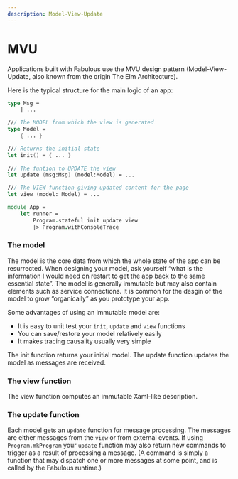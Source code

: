```yaml
---
description: Model-View-Update
---
```


# MVU

Applications built with Fabulous use the MVU design pattern (Model-View-Update, also known from the origin The Elm Architecture).

Here is the typical structure for the main logic of an app:

```fsharp
type Msg =
    | ...

/// The MODEL from which the view is generated
type Model = 
    { ... }

/// Returns the initial state
let init() = { ... }
    
/// The funtion to UPDATE the view
let update (msg:Msg) (model:Model) = ...

/// The VIEW function giving updated content for the page
let view (model: Model) = ...

module App =
    let runner =
        Program.stateful init update view
        |> Program.withConsoleTrace
```

### The model

The model is the core data from which the whole state of the app can be resurrected. When designing your model, ask yourself “what is the information I would need on restart to get the app back to the same essential state”. The model is generally immutable but may also contain elements such as service connections. It is common for the desgin of the model to grow “organically” as you prototype your app.

Some advantages of using an immutable model are:

* It is easy to unit test your `init`, `update` and `view` functions
* You can save/restore your model relatively easily
* It makes tracing causality usually very simple

The init function returns your initial model. The update function updates the model as messages are received.

### The view function

The view function computes an immutable Xaml-like description.

### The update function

Each model gets an `update` function for message processing. The messages are either messages from the `view` or from external events. If using `Program.mkProgram` your `update` function may also return new commands to trigger as a result of processing a message. (A command is simply a function that may dispatch one or more messages at some point, and is called by the Fabulous runtime.)
